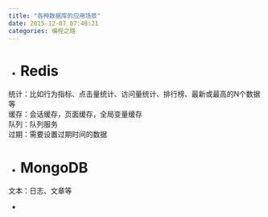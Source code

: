 ```yaml
---
title: "各种数据库的应用场景"
date: 2015-12-07 07:48:21
categories: 编程之路
---
```

  * # **Redis**

统计：比如行为指标、点击量统计、访问量统计、排行榜、最新或最高的N个数据等  
缓存：会话缓存，页面缓存，全局变量缓存  
队列：队列服务  
过期：需要设置过期时间的数据

  * # **MongoDB**


文本：日志、文章等

  *   
